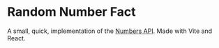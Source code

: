 # Random Number Fact

A small, quick, implementation of the [Numbers API](http://numbersapi.com/#42). Made with Vite and React.